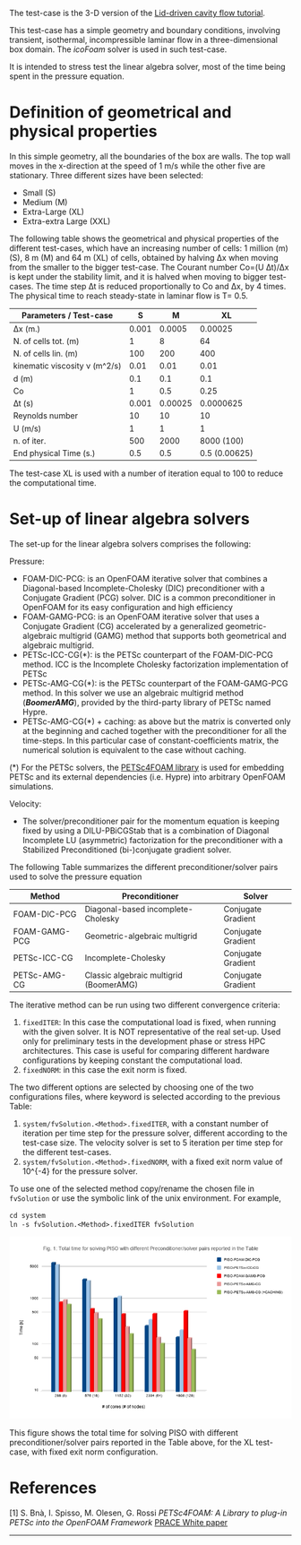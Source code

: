 The test-case is the 3-D version of the [Lid-driven cavity flow tutorial](https://www.openfoam.com/documentation/tutorial-guide/tutorialse2.php).

This test-case has a simple geometry and boundary conditions, involving transient, isothermal, incompressible laminar flow in a three-dimensional box domain. The *icoFoam* solver is used in such test-case.

It is intended to stress test the linear algebra solver, most of the time being spent in the pressure equation.

# Definition of geometrical and physical properties

In this simple geometry, all the boundaries of the box are walls. The top wall moves in the x-direction at the speed of 1 m/s while the other five are stationary.
Three different sizes have been selected:

- Small (S)
- Medium (M)
- Extra-Large (XL)
- Extra-extra Large (XXL)

The following table shows the geometrical and physical properties of the different test-cases, which have an increasing number of cells: 1 million (m) (S), 8 m (M) and 64 m (XL) of cells, obtained by halving ∆x when moving from the smaller to the bigger test-case.
The Courant number Co=(U ∆t)/∆x is kept under the stability limit, and it is halved when moving to bigger test-cases.
The time step ∆t is reduced proportionally to Co and ∆x, by 4 times. The physical time to reach steady-state in laminar flow is T= 0.5.


| Parameters / Test-case        | **S** | **M**   | **XL**        |
| ----------------------------- | ----- | ------- | ------------- |
| ∆x (m.)                       | 0.001 | 0.0005  | 0.00025       |
| N. of cells tot. (m)          | 1     | 8       | 64            |
| N. of cells lin. (m)          | 100   | 200     | 400           |
| kinematic viscosity ν (m^2/s) | 0.01  | 0.01    | 0.01          |
| d (m)                         | 0.1   | 0.1     | 0.1           |
| Co                            | 1     | 0.5     | 0.25          |
| ∆t (s)                        | 0.001 | 0.00025 | 0.0000625     |
| Reynolds number               | 10    | 10      | 10            |
| U (m/s)                       | 1     | 1       | 1             |
| n. of iter.                   | 500   | 2000    | 8000 (100)    |
| End physical Time (s.)        | 0.5   | 0.5     | 0.5 (0.00625) |

The test-case XL is used with a number of iteration equal to 100 to reduce the computational time.

# Set-up of linear algebra solvers

The set-up for the linear algebra solvers comprises the following:

Pressure:
- FOAM-DIC-PCG: is an OpenFOAM iterative solver that combines a Diagonal-based Incomplete-Cholesky (DIC) preconditioner with a Conjugate Gradient (PCG) solver. DIC is a common preconditioner in OpenFOAM for its easy configuration and high efficiency
- FOAM-GAMG-PCG: is an OpenFOAM iterative solver that uses a Conjugate Gradient (CG) accelerated by a generalized geometric-algebraic  multigrid (GAMG) method that supports both geometrical and algebraic multigrid.
- PETSc-ICC-CG(*):  is the PETSc counterpart of the FOAM-DIC-PCG method. ICC is the Incomplete Cholesky factorization implementation of PETSc
- PETSc-AMG-CG(*):  is the PETSc counterpart of the FOAM-GAMG-PCG method.  In this solver we use an algebraic multigrid method (***BoomerAMG***), provided by the third-party library of PETSc named Hypre.
- PETSc-AMG-CG(*) + caching: as above but the matrix is converted only at the beginning and cached together with the preconditioner for all the time-steps. In this particular case of constant-coefficients matrix, the numerical solution is equivalent to the case without caching.

(*) For the PETSc solvers, the [PETSc4FOAM library][readme petscfoam]
is used for embedding PETSc and its external dependencies (i.e. Hypre) into arbitrary OpenFOAM simulations.

Velocity:
- The solver/preconditioner pair for the momentum equation is keeping fixed by using a DILU-PBiCGStab that is a combination of Diagonal Incomplete LU (asymmetric) factorization for the preconditioner with a Stabilized Preconditioned (bi-)conjugate gradient solver.

The following Table summarizes the different preconditioner/solver pairs used to solve the pressure equation

| Method        | Preconditioner                          | Solver             |
| ------------- | --------------------------------------- | ------------------ |
| FOAM-DIC-PCG  | Diagonal-based incomplete-Cholesky      | Conjugate Gradient |
| FOAM-GAMG-PCG | Geometric-algebraic multigrid           | Conjugate Gradient |
| PETSc-ICC-CG  | Incomplete-Cholesky                     | Conjugate Gradient |
| PETSc-AMG-CG  | Classic algebraic multigrid (BoomerAMG) | Conjugate Gradient |

The iterative method can be run using two different convergence criteria:

1. `fixedITER`: In this case the computational load is fixed, when running with the given solver. It is NOT representative of the real set-up. Used only for preliminary tests in the development phase or stress HPC architectures. This case is useful for comparing different hardware configurations by keeping constant the computational load.
2. `fixedNORM`: in this case the exit norm is fixed.

The two different options are selected by choosing one of the two configurations files, where <Method> keyword is selected according to the previous Table:

1. `system/fvSolution.<Method>.fixedITER`, with a constant number of iteration per time step for the pressure solver, different according to the test-case size. The velocity solver is set to 5 iteration per time step for the different test-cases.
2. `system/fvSolution.<Method>.fixedNORM`, with a fixed exit norm value of 10^{-4} for the pressure solver.

To use one of the selected method copy/rename the chosen file in
`fvSolution` or use the symbolic link of the unix environment.
For example,
```
cd system
ln -s fvSolution.<Method>.fixedITER fvSolution
```

![Figure](assets/time_3d.png "total time for PISO solver, XL Test case")

This figure shows the total time for solving PISO with different preconditioner/solver pairs reported in the Table above, for the XL test-case, with fixed exit norm configuration.

# References

[1] S. Bnà, I. Spisso, M. Olesen, G. Rossi *PETSc4FOAM: A Library to plug-in PETSc into the OpenFOAM
Framework* [PRACE White paper](https://prace-ri.eu/wp-content/uploads/WP294-PETSc4FOAM-A-Library-to-plug-in-PETSc-into-the-OpenFOAM-Framework.pdf)

----

[repo petscfoam]: https://develop.openfoam.com/modules/external-solver/
[readme petscfoam]: https://develop.openfoam.com/modules/external-solver/-/blob/develop/README.md